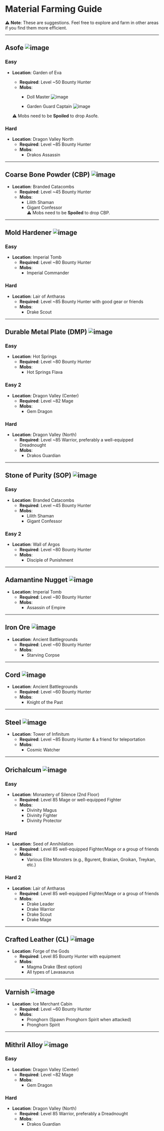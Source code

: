 # Material Farming Guide

⚠️ **Note**: These are suggestions. Feel free to explore and farm in other areas if you find them more efficient.

---

## Asofe  ![image](https://github.com/user-attachments/assets/1971a1f8-826f-47f7-b8c2-ec5c3be48979)


### Easy
- **Location**: Garden of Eva  
  - **Required**: Level ~50 Bounty Hunter  
  - **Mobs**:  
    - Doll Master  ![image](https://github.com/user-attachments/assets/8c645e05-913e-47a4-8264-06a2824b6d91)

    - Garden Guard Captain  ![image](https://github.com/user-attachments/assets/dd4ee1d5-6849-4224-b163-533973b7c3d9)

  ⚠️ Mobs need to be **Spoiled** to drop Asofe.

### Hard
- **Location**: Dragon Valley North  
  - **Required**: Level ~85 Bounty Hunter  
  - **Mobs**:  
    - Drakos Assassin  

---

## Coarse Bone Powder (CBP)  ![image](https://github.com/user-attachments/assets/f50e3a4c-4115-49ff-b4f6-048d729dc283)

- **Location**: Branded Catacombs  
  - **Required**: Level ~45 Bounty Hunter  
  - **Mobs**:  
    - Lilith Shaman  
    - Gigant Confessor  
  ⚠️ Mobs need to be **Spoiled** to drop CBP.

---

## Mold Hardener  ![image](https://github.com/user-attachments/assets/1ce51681-ab09-4196-a5d7-904d8124143f)

### Easy
- **Location**: Imperial Tomb  
  - **Required**: Level ~80 Bounty Hunter  
  - **Mobs**:  
    - Imperial Commander  

### Hard
- **Location**: Lair of Antharas  
  - **Required**: Level ~85 Bounty Hunter with good gear or friends  
  - **Mobs**:  
    - Drake Scout  

---

## Durable Metal Plate (DMP)  ![image](https://github.com/user-attachments/assets/10690c1e-af0d-430a-8fb3-ff3bf0019084)

### Easy
- **Location**: Hot Springs  
  - **Required**: Level ~80 Bounty Hunter  
  - **Mobs**:  
    - Hot Springs Flava  

### Easy 2
- **Location**: Dragon Valley (Center)  
  - **Required**: Level ~82 Mage  
  - **Mobs**:  
    - Gem Dragon  

### Hard
- **Location**: Dragon Valley (North)  
  - **Required**: Level ~85 Warrior, preferably a well-equipped Dreadnought  
  - **Mobs**:  
    - Drakos Guardian  

---

## Stone of Purity (SOP)  ![image](https://github.com/user-attachments/assets/53378802-1ea5-452c-9d7f-59ff2d844e65)

### Easy
- **Location**: Branded Catacombs  
  - **Required**: Level ~45 Bounty Hunter  
  - **Mobs**:  
    - Lilith Shaman  
    - Gigant Confessor  

### Easy 2
- **Location**: Wall of Argos  
  - **Required**: Level ~80 Bounty Hunter  
  - **Mobs**:  
    - Disciple of Punishment  

---

## Adamantine Nugget  ![image](https://github.com/user-attachments/assets/56373ac1-8733-4c6d-b827-f53a94f8515c)

- **Location**: Imperial Tomb  
  - **Required**: Level ~80 Bounty Hunter  
  - **Mobs**:  
    - Assassin of Empire  

---

## Iron Ore  ![image](https://github.com/user-attachments/assets/c80306bb-4108-4f7a-9bc9-b06017ab95e2)

- **Location**: Ancient Battlegrounds  
  - **Required**: Level ~60 Bounty Hunter  
  - **Mobs**:  
    - Starving Corpse  

---

## Cord  ![image](https://github.com/user-attachments/assets/60510287-c435-4483-8308-bc44067b0ab5)

- **Location**: Ancient Battlegrounds  
  - **Required**: Level ~60 Bounty Hunter  
  - **Mobs**:  
    - Knight of the Past  

---

## Steel  ![image](https://github.com/user-attachments/assets/5ad73821-0970-4aa1-a392-19de2f9a8cf9)

- **Location**: Tower of Infinitum  
  - **Required**: Level ~85 Bounty Hunter & a friend for teleportation  
  - **Mobs**:  
    - Cosmic Watcher  

---

## Orichalcum  ![image](https://github.com/user-attachments/assets/f040c53a-68e2-49e7-8bc6-8b5289251851)

### Easy
- **Location**: Monastery of Silence (2nd Floor)  
  - **Required**: Level 85 Mage or well-equipped Fighter  
  - **Mobs**:  
    - Divinity Magus  
    - Divinity Fighter  
    - Divinity Protector  

### Hard
- **Location**: Seed of Annihilation  
  - **Required**: Level 85 well-equipped Fighter/Mage or a group of friends  
  - **Mobs**:  
    - Various Elite Monsters (e.g., Bgurent, Brakian, Groikan, Treykan, etc.)

### Hard 2
- **Location**: Lair of Antharas  
  - **Required**: Level 85 well-equipped Fighter/Mage or a group of friends  
  - **Mobs**:  
    - Drake Leader  
    - Drake Warrior  
    - Drake Scout  
    - Drake Mage  

---

## Crafted Leather (CL)  ![image](https://github.com/user-attachments/assets/0de53440-7ad5-4b36-b27c-1d16a49e67d2)

- **Location**: Forge of the Gods  
  - **Required**: Level 85 Bounty Hunter with equipment  
  - **Mobs**:  
    - Magma Drake (Best option)  
    - All types of Lavasaurus  

---

## Varnish  ![image](https://github.com/user-attachments/assets/59b9470f-aa2e-4076-a0d3-9f7dd7e88258)

- **Location**: Ice Merchant Cabin  
  - **Required**: Level ~60 Bounty Hunter  
  - **Mobs**:  
    - Pronghorn (Spawn Pronghorn Spirit when attacked)  
    - Pronghorn Spirit  

---

## Mithril Alloy  ![image](https://github.com/user-attachments/assets/f23f0254-9367-4499-8ab8-5764132b0199)

### Easy
- **Location**: Dragon Valley (Center)  
  - **Required**: Level ~82 Mage  
  - **Mobs**:  
    - Gem Dragon  

### Hard
- **Location**: Dragon Valley (North)  
  - **Required**: Level 85 Warrior, preferably a Dreadnought  
  - **Mobs**:  
    - Drakos Guardian  
